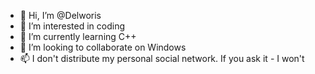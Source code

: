 - 👋 Hi, I’m @Delworis
- 👀 I’m interested in coding
- 🌱 I’m currently learning C++
- 💞️ I’m looking to collaborate on Windows
- 📫 I don't distribute my personal social network. If you ask it - I won't

<!---
Delworis/Delworis is a ✨ special ✨ repository because its `README.md` (this file) appears on your GitHub profile.
You can click the Preview link to take a look at your changes.
--->
